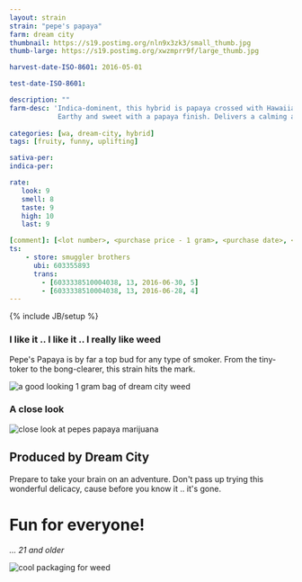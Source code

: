 ```yaml
---
layout: strain
strain: "pepe's papaya"
farm: dream city
thumbnail: https://s19.postimg.org/nln9x3zk3/small_thumb.jpg
thumb-large: https://s19.postimg.org/xwzmprr9f/large_thumb.jpg

harvest-date-ISO-8601: 2016-05-01

test-date-ISO-8601: 

description: ""
farm-desc: 'Indica-dominent, this hybrid is papaya crossed with Hawaiian exoctic. 
            Earthy and sweet with a papaya finish. Delivers a calming and relaxing high.'
            
categories: [wa, dream-city, hybrid]
tags: [fruity, funny, uplifting]

sativa-per: 
indica-per: 

rate:
   look: 9
   smell: 8
   taste: 9
   high: 10
   last: 9

[comment]: [<lot number>, <purchase price - 1 gram>, <purchase date>, <aggr. rating (of 5)>]
ts: 
    - store: smuggler brothers
      ubi: 603355893
      trans: 
        - [6033338510004038, 13, 2016-06-30, 5]
        - [6033338510004038, 13, 2016-06-28, 4]   
---
```

{% include JB/setup %}

### I like it .. I like it .. I really like weed

Pepe's Papaya is by far a top bud for any type of smoker.
From the tiny-toker to the bong-clearer, this strain hits the mark.

![a good looking 1 gram bag of dream city weed](https://s19.postimg.org/8k2lwvnb3/WP_20160628_20_42_21_Pro.jpg)

### A close look

![close look at pepes papaya marijuana](https://s19.postimg.org/sfylcf4cf/WP_20160628_20_43_01_Pro.jpg)

## Produced by Dream City

Prepare to take your brain on an adventure.
Don't pass up trying this wonderful delicacy, 
cause before you know it .. it's gone.

# Fun for everyone!

*... 21 and older*

![cool packaging for weed](https://s19.postimg.org/hdtidza9v/WP_20160628_20_34_39_Pro.jpg)